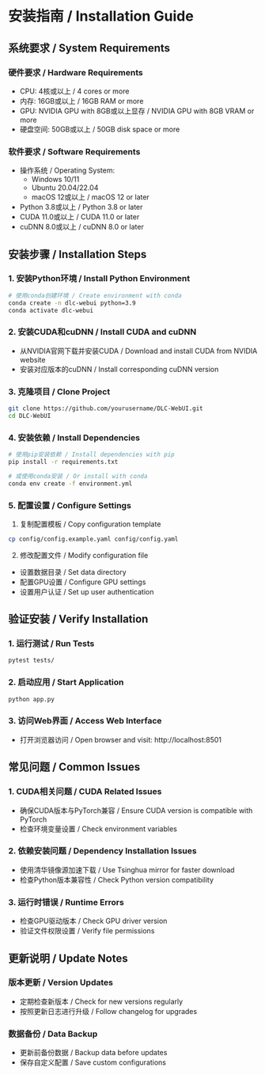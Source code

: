 # 安装指南 / Installation Guide

## 系统要求 / System Requirements

### 硬件要求 / Hardware Requirements
- CPU: 4核或以上 / 4 cores or more
- 内存: 16GB或以上 / 16GB RAM or more
- GPU: NVIDIA GPU with 8GB或以上显存 / NVIDIA GPU with 8GB VRAM or more
- 硬盘空间: 50GB或以上 / 50GB disk space or more

### 软件要求 / Software Requirements
- 操作系统 / Operating System:
  - Windows 10/11
  - Ubuntu 20.04/22.04
  - macOS 12或以上 / macOS 12 or later
- Python 3.8或以上 / Python 3.8 or later
- CUDA 11.0或以上 / CUDA 11.0 or later
- cuDNN 8.0或以上 / cuDNN 8.0 or later

## 安装步骤 / Installation Steps

### 1. 安装Python环境 / Install Python Environment
```bash
# 使用conda创建环境 / Create environment with conda
conda create -n dlc-webui python=3.9
conda activate dlc-webui
```

### 2. 安装CUDA和cuDNN / Install CUDA and cuDNN
- 从NVIDIA官网下载并安装CUDA / Download and install CUDA from NVIDIA website
- 安装对应版本的cuDNN / Install corresponding cuDNN version

### 3. 克隆项目 / Clone Project
```bash
git clone https://github.com/yourusername/DLC-WebUI.git
cd DLC-WebUI
```

### 4. 安装依赖 / Install Dependencies
```bash
# 使用pip安装依赖 / Install dependencies with pip
pip install -r requirements.txt

# 或使用conda安装 / Or install with conda
conda env create -f environment.yml
```

### 5. 配置设置 / Configure Settings
1. 复制配置模板 / Copy configuration template
```bash
cp config/config.example.yaml config/config.yaml
```

2. 修改配置文件 / Modify configuration file
- 设置数据目录 / Set data directory
- 配置GPU设置 / Configure GPU settings
- 设置用户认证 / Set up user authentication

## 验证安装 / Verify Installation

### 1. 运行测试 / Run Tests
```bash
pytest tests/
```

### 2. 启动应用 / Start Application
```bash
python app.py
```

### 3. 访问Web界面 / Access Web Interface
- 打开浏览器访问 / Open browser and visit: http://localhost:8501

## 常见问题 / Common Issues

### 1. CUDA相关问题 / CUDA Related Issues
- 确保CUDA版本与PyTorch兼容 / Ensure CUDA version is compatible with PyTorch
- 检查环境变量设置 / Check environment variables

### 2. 依赖安装问题 / Dependency Installation Issues
- 使用清华镜像源加速下载 / Use Tsinghua mirror for faster download
- 检查Python版本兼容性 / Check Python version compatibility

### 3. 运行时错误 / Runtime Errors
- 检查GPU驱动版本 / Check GPU driver version
- 验证文件权限设置 / Verify file permissions

## 更新说明 / Update Notes

### 版本更新 / Version Updates
- 定期检查新版本 / Check for new versions regularly
- 按照更新日志进行升级 / Follow changelog for upgrades

### 数据备份 / Data Backup
- 更新前备份数据 / Backup data before updates
- 保存自定义配置 / Save custom configurations 